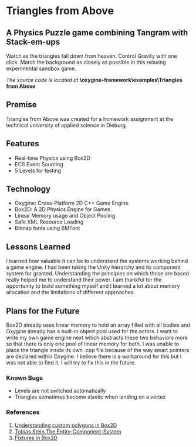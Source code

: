 # Triangles from Above
## A Physics Puzzle game combining Tangram with Stack-em-ups

Watch as the triangles fall down from heaven. Control Gravity with one click.
Match the background as closely as possible in this relaxing experimental sandbox game.

*The source code is located at*	**\oxygine-framework\examples\Triangles from Above**


## Premise
Triangles from Above was created for a homework assignment at the technical university of applied science in Dieburg.


## Features
- Real-time Physics using Box2D
- ECS Event Sourcing
- 5 Levels for testing

## Technology
- Oxygine: Cross-Platform 2D C++ Game Engine
- Box2D: A 2D Physics Engine for Games
- Linear Memory usage and Object Pooling
- Safe XML Resource Loading
- Bitmap fonts using BMFont

## Lessons Learned
I learned how valuable it can be to understand the systems working behind a game engine. I had been taking the Unity hierarchy and its component system for granted. Understanding the principles on which those are based really helped me to understand their power.
I am thankful for the opportunity to build something myself and I learned a lot about memory allocation and the limitations of different approaches.

## Plans for the Future
Box2D already uses linear memory to hold an array filled with all bodies and Oxygine already has a built-in object pool used for the actors.
I want to write my own game engine next which abstracts these two behaviors more so that there is only one pool of linear memory for both.
I was unable to place the triangle inside its own .cpp file because of the way smart pointers are declared within Oxygine. I believe there is a workaround for this but I was not able to find it. I will try to fix this in the future.

### Known Bugs
- Levels are not switched automatically
- Triangles sometimes become elastic when landing on a vertex

### References
1. [Understanding custom polygons in Box2D](http://www.emanueleferonato.com/2008/12/19/understanding-custom-polygons-in-box2d/)
2. [Tobias Stein The Entity-Component-System](https://www.gamasutra.com/blogs/TobiasStein/20171122/310172/The_EntityComponentSystem__An_awesome_gamedesign_pattern_in_C_Part_1.php)
3. [Fixtures in Box2D](http://www.iforce2d.net/b2dtut/fixtures)